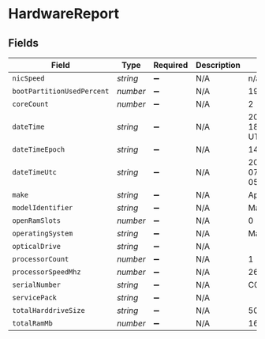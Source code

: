 # HardwareReport


## Fields

| Field                         | Type                          | Required                      | Description                   | Example                       |
| ----------------------------- | ----------------------------- | ----------------------------- | ----------------------------- | ----------------------------- |
| `nicSpeed`                    | *string*                      | :heavy_minus_sign:            | N/A                           | n/a                           |
| `bootPartitionUsedPercent`    | *number*                      | :heavy_minus_sign:            | N/A                           | 19                            |
| `coreCount`                   | *number*                      | :heavy_minus_sign:            | N/A                           | 2                             |
| `dateTime`                    | *string*                      | :heavy_minus_sign:            | N/A                           | 2017-07-07 18:37:04 +0000 UTC |
| `dateTimeEpoch`               | *string*                      | :heavy_minus_sign:            | N/A                           | 1499470624555                 |
| `dateTimeUtc`                 | *string*                      | :heavy_minus_sign:            | N/A                           | 2017-07-07T18:37:04.555-0500  |
| `make`                        | *string*                      | :heavy_minus_sign:            | N/A                           | Apple                         |
| `modelIdentifier`             | *string*                      | :heavy_minus_sign:            | N/A                           | MacBookPro11,1                |
| `openRamSlots`                | *number*                      | :heavy_minus_sign:            | N/A                           | 0                             |
| `operatingSystem`             | *string*                      | :heavy_minus_sign:            | N/A                           | Mac OS X 10.12.4              |
| `opticalDrive`                | *string*                      | :heavy_minus_sign:            | N/A                           |                               |
| `processorCount`              | *number*                      | :heavy_minus_sign:            | N/A                           | 1                             |
| `processorSpeedMhz`           | *number*                      | :heavy_minus_sign:            | N/A                           | 2600                          |
| `serialNumber`                | *string*                      | :heavy_minus_sign:            | N/A                           | C02Q7KHTGFWF                  |
| `servicePack`                 | *string*                      | :heavy_minus_sign:            | N/A                           |                               |
| `totalHarddriveSize`          | *string*                      | :heavy_minus_sign:            | N/A                           | 500.28 GB                     |
| `totalRamMb`                  | *number*                      | :heavy_minus_sign:            | N/A                           | 16384                         |